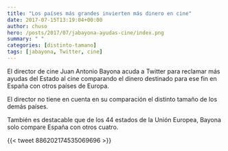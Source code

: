 ```yaml
---
title: "Los países más grandes invierten más dinero en cine"
date: 2017-07-15T13:19:04+00:00
author: chuso
hero: /posts/2017/07/jabayona-ayudas-cine/index.png
summary: " "
categories: [distinto-tamano]
tags: [jabayona, Twitter, cine]
---
```

El director de cine Juan Antonio Bayona acuda a Twitter para reclamar más ayudas del Estado al cine comparando el dinero destinado para ese fin en España con otros países de Europa.

El director no tiene en cuenta en su comparación el distinto tamaño de los demás países.

También es destacable que de los 44 estados de la Unión Europea, Bayona solo compare España con otros cuatro.

{{< tweet 886202174535069696 >}}
